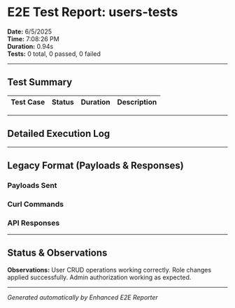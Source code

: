 # E2E Test Report: users-tests

**Date:** 6/5/2025  
**Time:** 7:08:26 PM  
**Duration:** 0.94s  
**Tests:** 0 total, 0 passed, 0 failed  

---

## Test Summary

| Test Case | Status | Duration | Description |
|-----------|--------|----------|-------------|


---

## Detailed Execution Log



---

## Legacy Format (Payloads & Responses)

### Payloads Sent


### Curl Commands


### API Responses


---

## Status & Observations



**Observations:**
User CRUD operations working correctly. Role changes applied successfully. Admin authorization working as expected.

---
*Generated automatically by Enhanced E2E Reporter*
